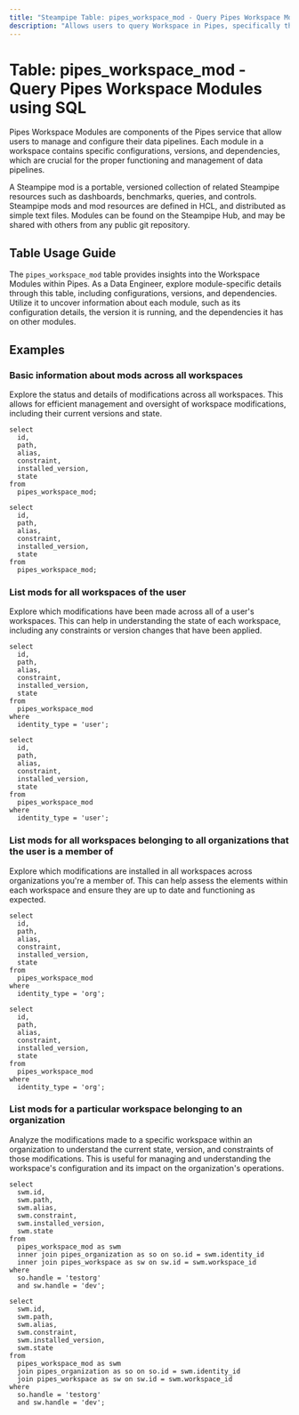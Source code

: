 ```yaml
---
title: "Steampipe Table: pipes_workspace_mod - Query Pipes Workspace Modules using SQL"
description: "Allows users to query Workspace in Pipes, specifically the details of each module in a workspace, providing insights into module configurations, versions, and dependencies."
---
```


# Table: pipes_workspace_mod - Query Pipes Workspace Modules using SQL

Pipes Workspace Modules are components of the Pipes service that allow users to manage and configure their data pipelines. Each module in a workspace contains specific configurations, versions, and dependencies, which are crucial for the proper functioning and management of data pipelines.

A Steampipe mod is a portable, versioned collection of related Steampipe resources such as dashboards, benchmarks, queries, and controls. Steampipe mods and mod resources are defined in HCL, and distributed as simple text files. Modules can be found on the Steampipe Hub, and may be shared with others from any public git repository.

## Table Usage Guide

The `pipes_workspace_mod` table provides insights into the Workspace Modules within Pipes. As a Data Engineer, explore module-specific details through this table, including configurations, versions, and dependencies. Utilize it to uncover information about each module, such as its configuration details, the version it is running, and the dependencies it has on other modules.

## Examples

### Basic information about mods across all workspaces
Explore the status and details of modifications across all workspaces. This allows for efficient management and oversight of workspace modifications, including their current versions and state.

```sql+postgres
select
  id,
  path,
  alias,
  constraint,
  installed_version,
  state
from
  pipes_workspace_mod;
```

```sql+sqlite
select
  id,
  path,
  alias,
  constraint,
  installed_version,
  state
from
  pipes_workspace_mod;
```

### List mods for all workspaces of the user
Explore which modifications have been made across all of a user's workspaces. This can help in understanding the state of each workspace, including any constraints or version changes that have been applied.

```sql+postgres
select
  id,
  path,
  alias,
  constraint,
  installed_version,
  state
from
  pipes_workspace_mod
where
  identity_type = 'user';
```

```sql+sqlite
select
  id,
  path,
  alias,
  constraint,
  installed_version,
  state
from
  pipes_workspace_mod
where
  identity_type = 'user';
```

### List mods for all workspaces belonging to all organizations that the user is a member of
Explore which modifications are installed in all workspaces across organizations you're a member of. This can help assess the elements within each workspace and ensure they are up to date and functioning as expected.

```sql+postgres
select
  id,
  path,
  alias,
  constraint,
  installed_version,
  state
from
  pipes_workspace_mod
where
  identity_type = 'org';
```

```sql+sqlite
select
  id,
  path,
  alias,
  constraint,
  installed_version,
  state
from
  pipes_workspace_mod
where
  identity_type = 'org';
```

### List mods for a particular workspace belonging to an organization
Analyze the modifications made to a specific workspace within an organization to understand the current state, version, and constraints of those modifications. This is useful for managing and understanding the workspace's configuration and its impact on the organization's operations.

```sql+postgres
select 
  swm.id,
  swm.path,
  swm.alias,
  swm.constraint,
  swm.installed_version,
  swm.state
from 
  pipes_workspace_mod as swm 
  inner join pipes_organization as so on so.id = swm.identity_id
  inner join pipes_workspace as sw on sw.id = swm.workspace_id
where
  so.handle = 'testorg'
  and sw.handle = 'dev';
```

```sql+sqlite
select 
  swm.id,
  swm.path,
  swm.alias,
  swm.constraint,
  swm.installed_version,
  swm.state
from 
  pipes_workspace_mod as swm 
  join pipes_organization as so on so.id = swm.identity_id
  join pipes_workspace as sw on sw.id = swm.workspace_id
where
  so.handle = 'testorg'
  and sw.handle = 'dev';
```